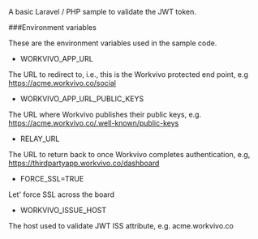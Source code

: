 A basic Laravel / PHP sample to validate the JWT token.

###Environment variables

These are the environment variables used in the sample code.


* WORKVIVO_APP_URL

The URL to redirect to, i.e., this is the Workvivo protected end point, e.g https://acme.workvivo.co/social


* WORKVIVO_APP_URL_PUBLIC_KEYS
  
The URL where Workvivo publishes their public keys, e.g. https://acme.workvivo.co/.well-known/public-keys

* RELAY_URL
  
The URL to return back to once Workvivo completes authentication, e.g, https://thirdpartyapp.workvivo.co/dashboard

* FORCE_SSL=TRUE

Let' force SSL across the board


* WORKVIVO_ISSUE_HOST

The host used to validate JWT ISS attribute, e.g. acme.workvivo.co